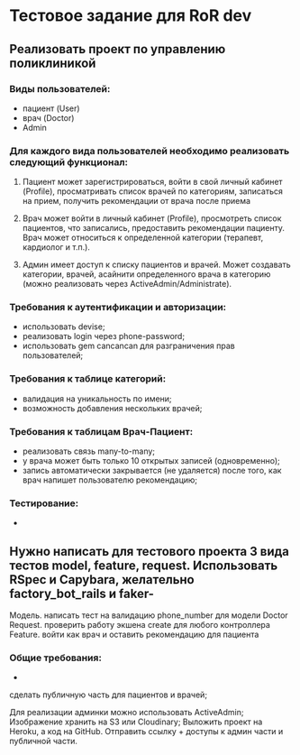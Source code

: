 # Тестовое задание для RoR dev

## Реализовать проект по управлению поликлиникой

### Виды пользователей:

- пациент (User)
- врач (Doctor)
- Admin

### Для каждого вида пользователей необходимо реализовать следующий функционал:

1. Пациент может зарегистрироваться, войти в свой личный кабинет (Profile),
просматривать список врачей по категориям, записаться на прием, получить
рекомендации от врача после приема

2. Врач может войти в личный кабинет (Profile), просмотреть список пациентов, что
записались, предоставить рекомендации пациенту. Врач может относиться к определенной
категории (терапевт, кардиолог и т.п.).

3. Админ имеет доступ к списку пациентов и врачей. Может создавать категории, врачей,
асайнити определенного врача в категорию (можно реализовать через ActiveAdmin/Administrate).

### Требования к аутентификации и авторизации:

- использовать devise;
- реализовать login через phone-password;
- использовать gem cancancan для разграничения прав пользователей;

### Требования к таблице категорий:

- валидация на уникальность по имени;
- возможность добавления нескольких врачей;

### Требования к таблицам Врач-Пациент:

- реализовать связь many-to-many;
- у врача может быть только 10 открытых записей (одновременно);
- запись автоматически закрывается (не удаляется) после того, как врач напишет
пользователю рекомендацию;

### Тестирование:
-
Нужно написать для тестового проекта 3 вида тестов model, feature, request.
Использовать RSpec и Capybara, желательно factory_bot_rails и faker-
-
Модель. написать тест на валидацию phone_number для модели Doctor
Request. проверить работу экшена create для любого контроллера
Feature. войти как врач и оставить рекомендацию для пациента

### Общие требования:
-
сделать публичную часть для пациентов и врачей;

Для реализации админки можно использовать ActiveAdmin;
Изображение хранить на S3 или Cloudinary;
Выложить проект на Heroku, а код на GitHub. 
Отправить ссылку + доступы к админ части и публичной части.
